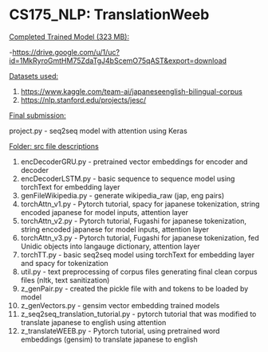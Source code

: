 # CS175_NLP: TranslationWeeb

<u>Completed Trained Model (323 MB):</u>

-https://drive.google.com/u/1/uc?id=1MkRyroGmtHM75ZdaTgJ4bScemO75qAST&export=download

<u>Datasets used:</u>
1. https://www.kaggle.com/team-ai/japaneseenglish-bilingual-corpus
2. https://nlp.stanford.edu/projects/jesc/ 

<u>Final submission:</u>

project.py - seq2seq model with attention using Keras

<u>Folder: src file descriptions</u>
1. encDecoderGRU.py - pretrained vector embeddings for encoder and decoder
2. encDecoderLSTM.py - basic sequence to sequence model using torchText for embedding layer
3. genFileWikipedia.py - generate wikipedia_raw (jap, eng pairs) 
4. torchAttn_v1.py - Pytorch tutorial, spacy for japanese tokenization, string encoded japanese for model inputs, attention layer
5. torchAttn_v2.py - Pytorch tutorial, Fugashi for japanese tokenization, string encoded japanese for model inputs, attention layer
6. torchAttn_v3.py - Pytorch tutorial, Fugashi for japanese tokenization, fed Unidic objects into langauge dictionary, attention layer
7. torchTT.py - basic seq2seq model using torchText for embedding layer and spacy for tokenization
8. util.py - text preprocessing of corpus files generating final clean corpus files (nltk, text sanitization)
9. z_genPair.py - created the pickle file with <SOS> and <EOS> tokens to be loaded by model
10. z_genVectors.py - gensim vector embedding trained models
11. z_seq2seq_translation_tutorial.py - pytorch tutorial that was modified to translate japanese to english using attention
12. z_translateWEEB.py - Pytorch tutorial, using pretrained word embeddings (gensim) to translate japanese to english
